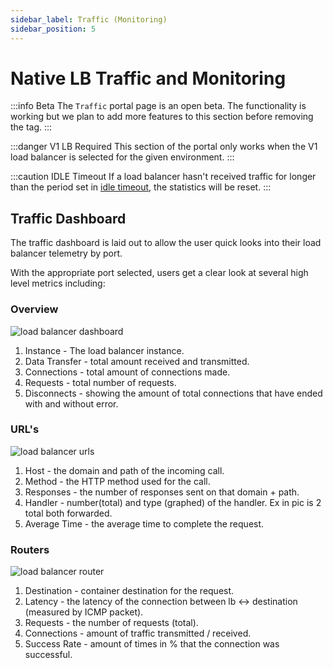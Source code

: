 ```yaml
---
sidebar_label: Traffic (Monitoring)
sidebar_position: 5
---
```


# Native LB Traffic and Monitoring

:::info Beta
The `Traffic` portal page is an open beta. The functionality is working but we plan to add more features to this section before removing the tag.
:::

:::danger V1 LB Required
This section of the portal only works when the V1 load balancer is selected for the given environment.
:::

:::caution IDLE Timeout
If a load balancer hasn't received traffic for longer than the period set in [idle timeout](/reference/environments/services/loadbalancer/v1#general), the statistics will be reset. 
:::


## Traffic Dashboard
The traffic dashboard is laid out to allow the user quick looks into their load balancer telemetry by port.



With the appropriate port selected, users get a clear look at several high level metrics including:

### Overview 

![load balancer dashboard](https://static.cycle.io/portal-docs/environments/traffic-dashboard.png)

1. Instance - The load balancer instance.
2. Data Transfer - total amount received and transmitted. 
3. Connections - total amount of connections made. 
4. Requests - total number of requests.
5. Disconnects - showing the amount of total connections that have ended with and without error. 

### URL's

![load balancer urls](https://static.cycle.io/portal-docs/environments/traffic-urls.png)

1. Host - the domain and path of the incoming call. 
2. Method - the HTTP method used for the call. 
3. Responses - the number of responses sent on that domain + path. 
4. Handler - number(total) and type (graphed) of the handler.  Ex in pic is 2 total both forwarded.
5. Average Time - the average time to complete the request. 



### Routers 

![load balancer router](https://static.cycle.io/portal-docs/environments/traffic-router.png)

1. Destination - container destination for the request.
2. Latency - the latency of the connection between lb <-> destination (measured by ICMP packet). 
3. Requests - the number of requests (total).
4. Connections - amount of traffic transmitted / received. 
5. Success Rate - amount of times in % that the connection was successful. 